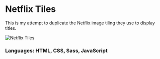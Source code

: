 # Netflix Tiles

This is my attempt to duplicate the Netflix image tiling they use to display titles.

![Netflix Tiles](https://user-images.githubusercontent.com/67562060/147821780-9ee422ac-2ba6-4559-adbe-d7dfb38946ae.jpeg)

### Languages: HTML, CSS, Sass, JavaScript
